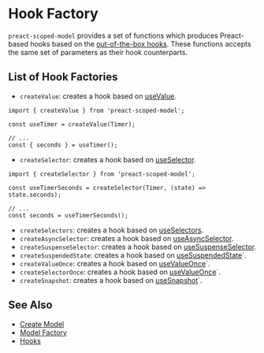 # Hook Factory

`preact-scoped-model` provides a set of functions which produces Preact-based hooks based on the [out-of-the-box hooks](/packages/preact-scoped-model/hooks/README.md). These functions accepts the same set of parameters as their hook counterparts.

## List of Hook Factories

- `createValue`: creates a hook based on [useValue](/packages/preact-scoped-model/docs/hooks/use-value.md).
```tsx
import { createValue } from 'preact-scoped-model';

const useTimer = createValue(Timer);

// ...
const { seconds } = useTimer();
```

- `createSelector`: creates a hook based on [useSelector](/packages/preact-scoped-model/docs/hooks/use-selector.md).

```tsx
import { createSelector } from 'preact-scoped-model';

const useTimerSeconds = createSelector(Timer, (state) => state.seconds);

// ...
const seconds = useTimerSeconds();
```

- `createSelectors`: creates a hook based on [useSelectors](/packages/preact-scoped-model/docs/hooks/use-selectors.md).
- `createAsyncSelector`: creates a hook based on [useAsyncSelector](/packages/preact-scoped-model/docs/hooks/use-async-selector.md).
- `createSuspenseSelector`: creates a hook based on [useSuspenseSelector](/packages/preact-scoped-model/docs/hooks/use-suspense-selector.md).
- `createSuspendedState`: creates a hook based on [useSuspendedState](/packages/preact-scoped-model/docs/hooks/use-suspended-state.md)`.
- `createValueOnce`: creates a hook based on [useValueOnce](/packages/preact-scoped-model/docs/hooks/use-value-once.md)`.
- `createSelectorOnce`: creates a hook based on [useValueOnce](/packages/preact-scoped-model/docs/hooks/use-selector-once.md)`.
- `createSnapshot`: creates a hook based on [useSnapshot](/packages/preact-scoped-model/docs/hooks/use-snapshot.md)`.

## See Also
- [Create Model](/packages/preact-scoped-model/docs/create-model.md)
- [Model Factory](/packages/preact-scoped-model/docs/model-factory.md)
- [Hooks](/packages/preact-scoped-model/docs/hooks/README.md)